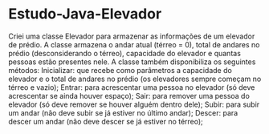 # Estudo-Java-Elevador
Criei uma classe Elevador para armazenar as informações de um elevador de prédio. A classe armazena o andar atual (térreo = 0), 
total de andares no prédio (desconsiderando o térreo), capacidade do elevador e quantas pessoas estão presentes nele. A classe também disponibiliza os seguintes métodos:
Inicializar: que recebe como parâmetros a capacidade do elevador e o total de andares no prédio (os elevadores sempre começam no térreo e vazio);
Entrar: para acrescentar uma pessoa no elevador (só deve acrescentar se ainda houver espaço);
Sair: para remover uma pessoa do elevador (só deve remover se houver alguém dentro dele);
Subir: para subir um andar (não deve subir se já estiver no último andar);
Descer: para descer um andar (não deve descer se já estiver no térreo);
